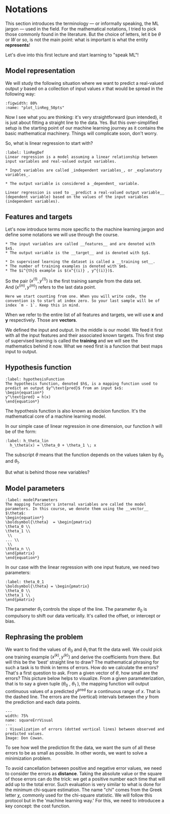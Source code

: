 # Notations

This section introduces the terminology — or informally speaking, the ML jargon — used in the field. For the mathematical notations, I tried to pick those commonly found in the literature. But the choice of letters, let it be $\theta$ or $W$ or so, is not the main point: what is important is what the entity __represents__!

Let's dive into this first lecture and start learning to "speak ML"!


## Model representation
We will study the following situation where we want to predict a real-valued output $y$ based on a collection of input values $x$ that would be spread in the following way:

```{glue:figure} plot_linReg_50pts
:figwidth: 80%
:name: "plot_linReg_50pts"
```
Now I see what you are thinking: it's very straightforward (pun intended), it is just about fitting a straight line to the data. Yes. But this over-simplified setup is the starting point of our machine learning journey as it contains the basic mathematical machinery. Things will complicate soon, don't worry.  

So, what is linear regression to start with?  

````{prf:definition}
:label: linRegDef
Linear regression is a model assuming a linear relationship between input variables and real-valued output variables.

* Input variables are called _independent variables_, or _explanatory variables_.

* The output variable is considered a _dependent_ variable.

Linear regression is used to __predict a real-valued output variable__ (dependent variable) based on the values of the input variables (independent variables).
````

## Features and targets

Let's now introduce terms more specific to the machine learning jargon and define some notations we will use through the course.

```{admonition} Terminology and Notation 
* The input variables are called __features__ and are denoted with $x$.
* The output variable is the __target__ and is denoted with $y$.

* In supervised learning the dataset is called a __training set__.
* The number of training examples is denoted with $m$.
* The $i^{th}$ example is $(x^{(i)} , y^{(i)})$.
```

So the pair $(x^{(1)} , y^{(1)})$ is the first training sample from the data set.  
And $(x^{(m)} , y^{(m)})$ refers to the last data point.

```{warning}
Here we start counting from one. When you will write code, the convention is to start at index zero. So your last sample will be of index `m - 1`. Keep this in mind.
```

When we refer to the entire list of all features and targets, we will use $\boldsymbol{x}$ and $\boldsymbol{y}$ respectively. Those are __vectors__. 

We defined the input and output. In the middle is our model. We feed it first with all the input features and their associated known targets. 
This first step of supervised learning is called the __training__ and we will see the mathematics behind it now. What we need first is a function that best maps input to output.

## Hypothesis function

````{prf:definition}
:label: hypothesisFunction
The hypothesis function, denoted $h$, is a mapping function used to predict an output $y^\text{pred}$ from an input $x$:  
\begin{equation*}
y^\text{pred} = h(x)
\end{equation*}
````

The hypothesis function is also known as decision function. It's the mathematical core of a machine learning model.  


In our simple case of linear regression in one dimension, our function $h$ will be of the form:
```{math}
:label: h_theta_lin
  h_\theta(x) = \theta_0 + \theta_1 \; x
```

The subscript $\theta$ means that the function depends on the values taken by $\theta_0$ and $\theta_1$.

But what is behind those new variables? 


## Model parameters

````{prf:definition}
:label: modelParameters
The mapping function's internal variables are called the model parameters. In this course, we denote them using the __vector__ $\theta$:
\begin{equation*}
\boldsymbol{\theta}  = \begin{pmatrix} 
\theta_0 \\
\theta_1 \\
 \\
... \\ 
 \\
\theta_n \\
\end{pmatrix}
\end{equation*}
````

In our case with the linear regression with one input feature, we need two parameters:
```{math}
:label: theta_0_1
\boldsymbol{\theta} = \begin{pmatrix} 
\theta_0 \\
\theta_1 \\
\end{pmatrix}
```
The parameter $\theta_1$ controls the slope of the line. The parameter $\theta_0$ is compulsory to shift our data vertically. It's called the offset, or intercept or bias.


## Rephrasing the problem
We want to find the values of $\theta_0$ and $\theta_1$ that fit the data well.
We could pick one training example $(x^{(k)} , y^{(k)})$ and derive the coefficients from there. But will this be the 'best' straight line to draw?
The mathematical phrasing for such a task is to think in terms of errors. How do we calculate the errors? That's a first question to ask. 
From a given vector of $\theta$, how small are the errors?
This picture below helps to visualize. From a given parameterization, that is to say a given tuple ($\theta_0$ , $\theta_1$ ), the mapping function will output continuous values of a predicted $y^\text{pred}$ for a continuous range of $x$. That is the dashed line. The errors are the (vertical) intervals between the $y$ from the prediction and each data points. 
```{figure} ../images/linReg_square_err_graph.png
---
width: 75%
name: squareErrVisual
---
: Visualization of errors (dotted vertical lines) between observed and predicted values.  
Image: Don Cowan.
```
To see how well the prediction fit the data, we want the sum of all these errors to be as small as possible. In other words, we want to solve a minimization problem. 

To avoid cancellation between positive and negative error values, we need to consider the errors as __distance__. Taking the absolute value or the square of those errors can do the trick: we get a positive number each time that will add up to the total error. Such evaluation is very similar to what is done for the minimum chi-square estimation. The name "chi" comes from the Greek letter $\chi$, commonly used for the chi-square statistic. We will follow this protocol but in the 'machine learning way.' For this, we need to introducee a key concept: the cost function. 